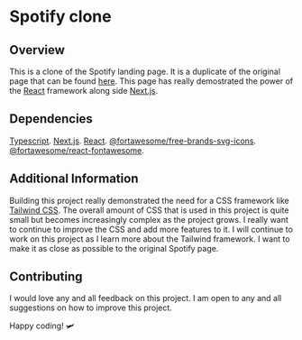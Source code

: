 # Spotify clone

## Overview

This is a clone of the Spotify landing page. It is a duplicate of the original page that can be found [here](https://www.spotify.com/za-en/premium/?_ga=2.133644686.1624025122.1657265731-1388336345.1655642287&_gac=1.120122874.1657024033.CjwKCAjwwo-WBhAMEiwAV4dyba2zBPO1V0-7VkFVs8HEPqp4JGLsykztIjiQ5VW8Vg9DjWc9LUi-5RoC_PQQAvD_BwE). This page has really demostrated the power of the [React](https://reactjs.org/) framework along side [Next.js](https://nextjs.org/docs/api-reference/create-next-app).

## Dependencies

[Typescript](https://www.typescriptlang.org/).
[Next.js](https://nextjs.org/docs/api-reference/create-next-app).
[React](https://reactjs.org/).
[@fortawesome/free-brands-svg-icons](https://www.npmjs.com/package/@fortawesome/free-brands-svg-icons).
[@fortawesome/react-fontawesome](https://fontawesome.com/v5/docs/web/use-with/react).

## Additional Information

Building this project really demonstrated the need for a CSS framework like [Tailwind CSS](https://tailwindcss.com/). The overall amount of CSS that is used in this project is quite small but becomes increasingly complex as the project grows. I really want to continue to improve the CSS and add more features to it. I will continue to work on this project as I learn more about the Tailwind framework. I want to make it as close as possible to the original Spotify page.

## Contributing

I would love any and all feedback on this project. I am open to any and all suggestions on how to improve this project.

Happy coding! 🛩️
